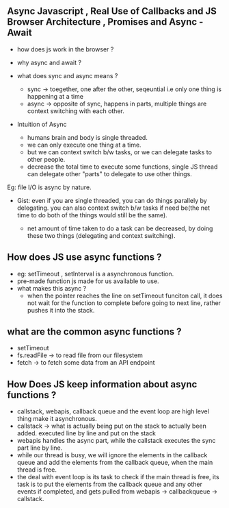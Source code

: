 ## Async Javascript , Real Use of Callbacks and JS Browser Architecture , Promises and Async - Await

- how does js work in the browser ?
- why async and await ?

- what does sync and async means ?

  - sync -> toegether, one after the other, seqeuntial i.e only one thing is happening at a time
  - async -> opposite of sync, happens in parts,
    multiple things are context switching with each other.

- Intuition of Async

  - humans brain and body is single threaded.
  - we can only execute one thing at a time.
  - but we can context switch b/w tasks, or we can delegate tasks to other people.
  - decrease the total time to execute some functions, single JS thread can delegate other "parts" to delegate to use other things.

Eg: file I/O is async by nature.

- Gist: even if you are single threaded, you can do things parallely by delegating. you can also context switch b/w tasks if need be(the net time to do both of the things would still be the same).

  - net amount of time taken to do a task can be decreased, by doing these two things (delegating and context switching).

## How does JS use async functions ?

- eg: setTimeout , setInterval is a asynchronous function.
- pre-made function js made for us available to use.
- what makes this async ?
  - when the pointer reaches the line on setTimeout funciton call, it does not wait for the function to complete before going to next line, rather pushes it into the stack.

## what are the common async functions ?

- setTimeout
- fs.readFile -> to read file from our filesystem
- fetch -> to fetch some data from an API endpoint

## How Does JS keep information about async functions ?

- callstack, webapis, callback queue and the event loop are high level thing make it asynchronous.
- callstack -> what is actually being put on the stack to actually been added. executed line by line and put on the stack
- webapis handles the async part, while the callstack executes the sync part line by line.
- while our thread is busy, we will ignore the elements in the callback queue and add the elements from the callback queue, when the main thread is free.
- the deal with event loop is its task to check if the main thread is free, its task is to put the elements from the callback queue and any other events if completed, and gets pulled from webapis -> callbackqueue -> callstack.


